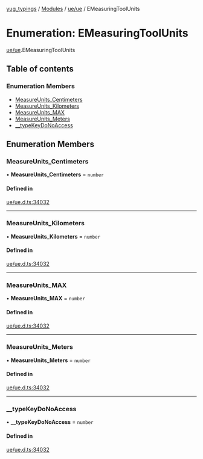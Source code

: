 [yug_typings](../README.md) / [Modules](../modules.md) / [ue/ue](../modules/ue_ue.md) / EMeasuringToolUnits

# Enumeration: EMeasuringToolUnits

[ue/ue](../modules/ue_ue.md).EMeasuringToolUnits

## Table of contents

### Enumeration Members

- [MeasureUnits\_Centimeters](ue_ue.EMeasuringToolUnits.md#measureunits_centimeters)
- [MeasureUnits\_Kilometers](ue_ue.EMeasuringToolUnits.md#measureunits_kilometers)
- [MeasureUnits\_MAX](ue_ue.EMeasuringToolUnits.md#measureunits_max)
- [MeasureUnits\_Meters](ue_ue.EMeasuringToolUnits.md#measureunits_meters)
- [\_\_typeKeyDoNoAccess](ue_ue.EMeasuringToolUnits.md#__typekeydonoaccess)

## Enumeration Members

### MeasureUnits\_Centimeters

• **MeasureUnits\_Centimeters** = `number`

#### Defined in

[ue/ue.d.ts:34032](https://github.com/YugMetaverse/yug_typings/blob/25cad34/ue/ue.d.ts#L34032)

___

### MeasureUnits\_Kilometers

• **MeasureUnits\_Kilometers** = `number`

#### Defined in

[ue/ue.d.ts:34032](https://github.com/YugMetaverse/yug_typings/blob/25cad34/ue/ue.d.ts#L34032)

___

### MeasureUnits\_MAX

• **MeasureUnits\_MAX** = `number`

#### Defined in

[ue/ue.d.ts:34032](https://github.com/YugMetaverse/yug_typings/blob/25cad34/ue/ue.d.ts#L34032)

___

### MeasureUnits\_Meters

• **MeasureUnits\_Meters** = `number`

#### Defined in

[ue/ue.d.ts:34032](https://github.com/YugMetaverse/yug_typings/blob/25cad34/ue/ue.d.ts#L34032)

___

### \_\_typeKeyDoNoAccess

• **\_\_typeKeyDoNoAccess** = `number`

#### Defined in

[ue/ue.d.ts:34032](https://github.com/YugMetaverse/yug_typings/blob/25cad34/ue/ue.d.ts#L34032)
